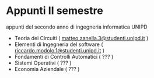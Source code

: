 # Appunti II semestre
appunti del secondo anno di ingegneria informatica UNIPD


- Teoria dei Circuiti ( matteo.zanella.3@studenti.unipd.it )
- Elementi di Ingegneria del software ( riccardo.modolo.1@studenti.unipd.it )
- Fondamenti di Controlli Automatici ( ??? )
- Sistemi Operativi ( ??? )
- Economia Aziendale ( ??? )
